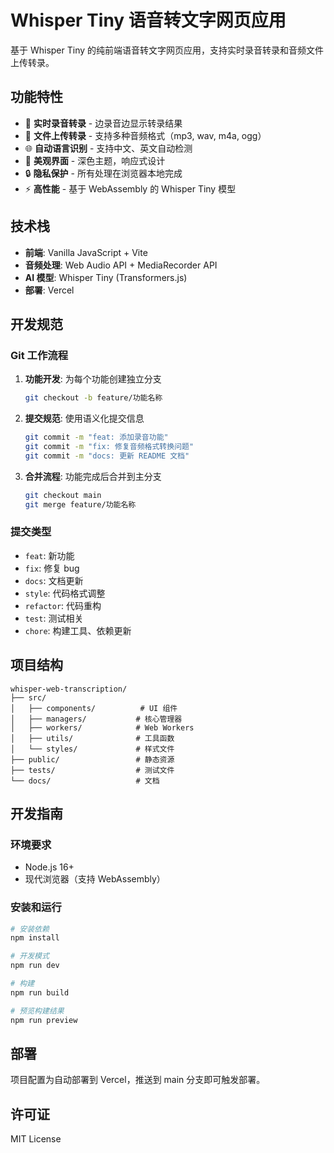 # Whisper Tiny 语音转文字网页应用

基于 Whisper Tiny 的纯前端语音转文字网页应用，支持实时录音转录和音频文件上传转录。

## 功能特性

- 🎤 **实时录音转录** - 边录音边显示转录结果
- 📁 **文件上传转录** - 支持多种音频格式（mp3, wav, m4a, ogg）
- 🌐 **自动语言识别** - 支持中文、英文自动检测
- 🎨 **美观界面** - 深色主题，响应式设计
- 🔒 **隐私保护** - 所有处理在浏览器本地完成
- ⚡ **高性能** - 基于 WebAssembly 的 Whisper Tiny 模型

## 技术栈

- **前端**: Vanilla JavaScript + Vite
- **音频处理**: Web Audio API + MediaRecorder API
- **AI 模型**: Whisper Tiny (Transformers.js)
- **部署**: Vercel

## 开发规范

### Git 工作流程

1. **功能开发**: 为每个功能创建独立分支

   ```bash
   git checkout -b feature/功能名称
   ```

2. **提交规范**: 使用语义化提交信息

   ```bash
   git commit -m "feat: 添加录音功能"
   git commit -m "fix: 修复音频格式转换问题"
   git commit -m "docs: 更新 README 文档"
   ```

3. **合并流程**: 功能完成后合并到主分支
   ```bash
   git checkout main
   git merge feature/功能名称
   ```

### 提交类型

- `feat`: 新功能
- `fix`: 修复 bug
- `docs`: 文档更新
- `style`: 代码格式调整
- `refactor`: 代码重构
- `test`: 测试相关
- `chore`: 构建工具、依赖更新

## 项目结构

```
whisper-web-transcription/
├── src/
│   ├── components/          # UI 组件
│   ├── managers/           # 核心管理器
│   ├── workers/            # Web Workers
│   ├── utils/              # 工具函数
│   └── styles/             # 样式文件
├── public/                 # 静态资源
├── tests/                  # 测试文件
└── docs/                   # 文档
```

## 开发指南

### 环境要求

- Node.js 16+
- 现代浏览器（支持 WebAssembly）

### 安装和运行

```bash
# 安装依赖
npm install

# 开发模式
npm run dev

# 构建
npm run build

# 预览构建结果
npm run preview
```

## 部署

项目配置为自动部署到 Vercel，推送到 main 分支即可触发部署。

## 许可证

MIT License
